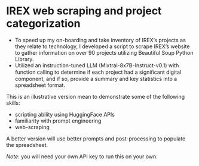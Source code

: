 # IREX web scraping and project categorization
* To speed up my on-boarding and take inventory of IREX’s projects as they relate to technology, I developed a script to scrape IREX’s website to gather information on over 90 projects utilizing Beautiful Soup Python Library.
* Utilized an instruction-tuned LLM (Mixtral-8x7B-Instruct-v0.1) with function calling to determine if each project had a signiﬁcant digital component, and if so, provide a summary and key statistics into a spreadsheet format.

This is an illustrative version mean to demonstrate some of the following skills:
* scripting ability using HuggingFace APIs
* familiarity with prompt engineering
* web-scraping 

A better version will use better prompts and post-processing to populate the spreadsheet. 

*Note*: you will need your own API key to run this on your own. 
